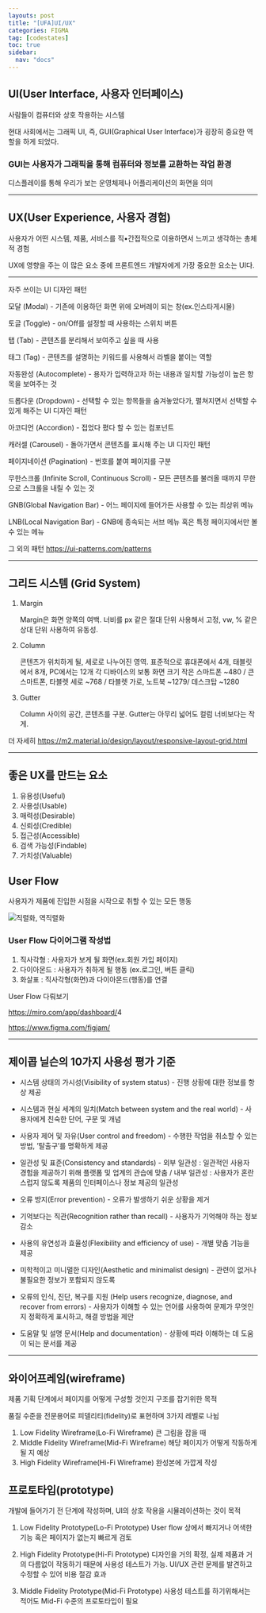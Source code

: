 ```yaml
---
layouts: post
title: "[UFA]UI/UX"
categories: FIGMA
tag: [codestates]
toc: true
sidebar:
  nav: "docs"
---
```


## UI(User Interface, 사용자 인터페이스)

사람들이 컴퓨터와 상호 작용하는 시스템

현대 사회에서는 그래픽 UI, 즉, GUI(Graphical User Interface)가 굉장히 중요한 역할을 하게 되었다.

### GUI는 사용자가 그래픽을 통해 컴퓨터와 정보를 교환하는 작업 환경

디스플레이를 통해 우리가 보는 운영체제나 어플리케이션의 화면을 의미

---

## UX(User Experience, 사용자 경험)

사용자가 어떤 시스템, 제품, 서비스를 직•간접적으로 이용하면서 느끼고 생각하는 총체적 경험

UX에 영향을 주는 이 많은 요소 중에 프론트엔드 개발자에게 가장 중요한 요소는 UI다.

---

자주 쓰이는 UI 디자인 패턴

모달 (Modal) - 기존에 이용하던 화면 위에 오버레이 되는 창(ex.인스타게시물)

토글 (Toggle) - on/Off를 설정할 때 사용하는 스위치 버튼

탭 (Tab) - 콘텐츠를 분리해서 보여주고 싶을 때 사용

태그 (Tag) - 콘텐츠를 설명하는 키워드를 사용해서 라벨을 붙이는 역할

자동완성 (Autocomplete) - 용자가 입력하고자 하는 내용과 일치할 가능성이 높은 항목을 보여주는 것

드롭다운 (Dropdown) - 선택할 수 있는 항목들을 숨겨놓았다가, 펼쳐지면서 선택할 수 있게 해주는 UI 디자인 패턴

아코디언 (Accordion) - 접었다 폈다 할 수 있는 컴포넌트

캐러셀 (Carousel) - 돌아가면서 콘텐츠를 표시해 주는 UI 디자인 패턴

페이지네이션 (Pagination) - 번호를 붙여 페이지를 구분

무한스크롤 (Infinite Scroll, Continuous Scroll) - 모든 콘텐츠를 불러올 때까지 무한으로 스크롤을 내릴 수 있는 것

GNB(Global Navigation Bar) - 어느 페이지에 들어가든 사용할 수 있는 최상위 메뉴

LNB(Local Navigation Bar) - GNB에 종속되는 서브 메뉴 혹은 특정 페이지에서만 볼 수 있는 메뉴

그 외의 패턴 <https://ui-patterns.com/patterns>

---

## 그리드 시스템 (Grid System)

1. Margin

   Margin은 화면 양쪽의 여백. 너비를 px 같은 절대 단위 사용해서 고정, vw, % 같은 상대 단위 사용하여 유동성.

2. Column

   콘텐츠가 위치하게 될, 세로로 나누어진 영역. 표준적으로 휴대폰에서 4개, 태블릿에서 8개, PC에서는 12개
   각 디바이스의 보통 화면 크기
   작은 스마트폰 ~480 / 큰 스마트폰, 타블렛 세로 ~768 / 타블렛 가로, 노트북 ~1279/ 데스크탑 ~1280

3. Gutter

   Column 사이의 공간, 콘텐츠를 구분. Gutter는 아무리 넓어도 컬럼 너비보다는 작게.

더 자세히 <https://m2.material.io/design/layout/responsive-layout-grid.html>

---

## 좋은 UX를 만드는 요소

1. 유용성(Useful)
2. 사용성(Usable)
3. 매력성(Desirable)
4. 신뢰성(Credible)
5. 접근성(Accessible)
6. 검색 가능성(Findable)
7. 가치성(Valuable)

## User Flow

사용자가 제품에 진입한 시점을 시작으로 취할 수 있는 모든 행동

<html>
    <img src= "https://s3.ap-northeast-2.amazonaws.com/urclass-images/UT-SlmH5lExZS41OyJwge-1655906050648.png" alt="직렬화, 역직렬화">
</html><br/>

### User Flow 다이어그램 작성법

1. 직사각형 : 사용자가 보게 될 화면(ex.회원 가입 페이지)
2. 다이아몬드 : 사용자가 취하게 될 행동 (ex.로그인, 버튼 클릭)
3. 화살표 : 직사각형(화면)과 다이아몬드(행동)를 연결

User Flow 다뤄보기

<https://miro.com/app/dashboard/>4

<https://www.figma.com/figjam/>

---

## 제이콥 닐슨의 10가지 사용성 평가 기준

- 시스템 상태의 가시성(Visibility of system status) - 진행 상황에 대한 정보를 항상 제공

- 시스템과 현실 세계의 일치(Match between system and the real world) - 사용자에게 친숙한 단어, 구문 및 개념

- 사용자 제어 및 자유(User control and freedom) - 수행한 작업을 취소할 수 있는 방법, ’탈출구’를 명확하게 제공

- 일관성 및 표준(Consistency and standards) - 외부 일관성 : 일관적인 사용자 경험을 제공하기 위해 플랫폼 및 업계의 관습에 맞춤 / 내부 일관성 : 사용자가 혼란스럽지 않도록 제품의 인터페이스나 정보 제공의 일관성

- 오류 방지(Error prevention) - 오류가 발생하기 쉬운 상황을 제거

- 기억보다는 직관(Recognition rather than recall) - 사용자가 기억해야 하는 정보 감소

- 사용의 유연성과 효율성(Flexibility and efficiency of use) - 개별 맞춤 기능을 제공

- 미학적이고 미니멀한 디자인(Aesthetic and minimalist design) - 관련이 없거나 불필요한 정보가 포함되지 않도록

- 오류의 인식, 진단, 복구를 지원 (Help users recognize, diagnose, and recover from errors) - 사용자가 이해할 수 있는 언어를 사용하여 문제가 무엇인지 정확하게 표시하고, 해결 방법을 제안

- 도움말 및 설명 문서(Help and documentation) - 상황에 따라 이해하는 데 도움이 되는 문서를 제공

---

## 와이어프레임(wireframe)

제품 기획 단계에서 페이지를 어떻게 구성할 것인지 구조를 잡기위한 목적

품질 수준을 전문용어로 피델리티(fidelity)로 표현하며 3가지 레벨로 나뉨

1. Low Fidelity Wireframe(Lo-Fi Wireframe)
   큰 그림을 잡을 때
2. Middle Fidelity Wireframe(Mid-Fi Wireframe)
   해당 페이지가 어떻게 작동하게 될 지 예상
3. High Fidelity Wireframe(Hi-Fi Wireframe)
   완성본에 가깝게 작성

## 프로토타입(prototype)

개발에 들어가기 전 단계에 작성하며, UI의 상호 작용을 시뮬레이션하는 것이 목적

1. Low Fidelity Prototype(Lo-Fi Prototype)
   User flow 상에서 빠지거나 어색한 기능 혹은 페이지가 없는지 빠르게 검토

2. High Fidelity Prototype(Hi-Fi Prototype)
   디자인을 거의 확정, 실제 제품과 거의 다름없이 작동하기 때문에 사용성 테스트가 가능. UI/UX 관련 문제를 발견하고 수정할 수 있어 비용 절감 효과

3. Middle Fidelity Prototype(Mid-Fi Prototype)
   사용성 테스트를 하기위해서는 적어도 Mid-Fi 수준의 프로토타입이 필요
